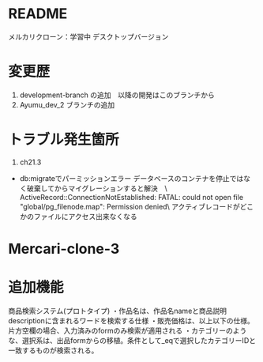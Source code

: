 # README

メルカリクローン：学習中
デスクトップバージョン

# 変更歴
1. development-branch の追加　以降の開発はこのブランチから
2. Ayumu_dev_2 ブランチの追加

# トラブル発生箇所
1. ch21.3
* db:migrateでパーミッションエラー
データベースのコンテナを停止ではなく破棄してからマイグレーションすると解決　\\
ActiveRecord::ConnectionNotEstablished: FATAL:  could not open file "global/pg_filenode.map": Permission denied\\
アクティブレコードがどこかのファイルにアクセス出来なくなる
# Mercari-clone-3

# 追加機能
商品検索システム(プロトタイプ)
・作品名は、作品名nameと商品説明descriptionに含まれるワードを検索する仕様
・販売価格は、以上以下の仕様。片方空欄の場合、入力済みのformのみ検索が適用される
・カテゴリーのような、選択系は、出品formからの移植。条件として_eqで選択したカテゴリーIDと一致するものが検索される。